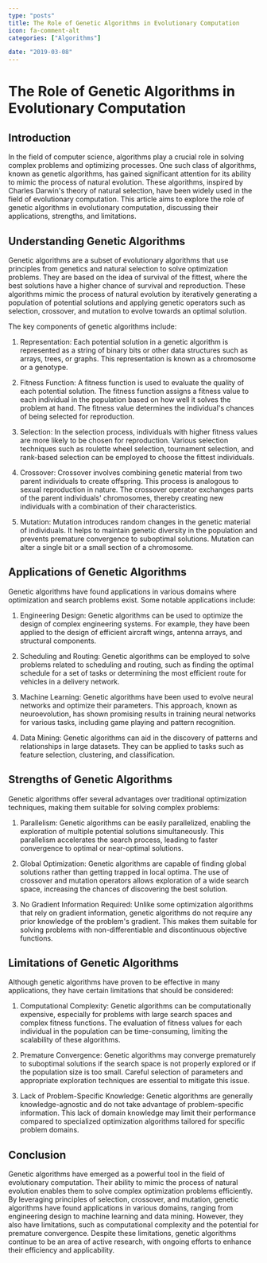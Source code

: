 ```yaml
---
type: "posts"
title: The Role of Genetic Algorithms in Evolutionary Computation
icon: fa-comment-alt
categories: ["Algorithms"]

date: "2019-03-08"
---
```




# The Role of Genetic Algorithms in Evolutionary Computation

## Introduction

In the field of computer science, algorithms play a crucial role in solving complex problems and optimizing processes. One such class of algorithms, known as genetic algorithms, has gained significant attention for its ability to mimic the process of natural evolution. These algorithms, inspired by Charles Darwin's theory of natural selection, have been widely used in the field of evolutionary computation. This article aims to explore the role of genetic algorithms in evolutionary computation, discussing their applications, strengths, and limitations.

## Understanding Genetic Algorithms

Genetic algorithms are a subset of evolutionary algorithms that use principles from genetics and natural selection to solve optimization problems. They are based on the idea of survival of the fittest, where the best solutions have a higher chance of survival and reproduction. These algorithms mimic the process of natural evolution by iteratively generating a population of potential solutions and applying genetic operators such as selection, crossover, and mutation to evolve towards an optimal solution.

The key components of genetic algorithms include:

1. Representation: Each potential solution in a genetic algorithm is represented as a string of binary bits or other data structures such as arrays, trees, or graphs. This representation is known as a chromosome or a genotype.

2. Fitness Function: A fitness function is used to evaluate the quality of each potential solution. The fitness function assigns a fitness value to each individual in the population based on how well it solves the problem at hand. The fitness value determines the individual's chances of being selected for reproduction.

3. Selection: In the selection process, individuals with higher fitness values are more likely to be chosen for reproduction. Various selection techniques such as roulette wheel selection, tournament selection, and rank-based selection can be employed to choose the fittest individuals.

4. Crossover: Crossover involves combining genetic material from two parent individuals to create offspring. This process is analogous to sexual reproduction in nature. The crossover operator exchanges parts of the parent individuals' chromosomes, thereby creating new individuals with a combination of their characteristics.

5. Mutation: Mutation introduces random changes in the genetic material of individuals. It helps to maintain genetic diversity in the population and prevents premature convergence to suboptimal solutions. Mutation can alter a single bit or a small section of a chromosome.

## Applications of Genetic Algorithms

Genetic algorithms have found applications in various domains where optimization and search problems exist. Some notable applications include:

1. Engineering Design: Genetic algorithms can be used to optimize the design of complex engineering systems. For example, they have been applied to the design of efficient aircraft wings, antenna arrays, and structural components.

2. Scheduling and Routing: Genetic algorithms can be employed to solve problems related to scheduling and routing, such as finding the optimal schedule for a set of tasks or determining the most efficient route for vehicles in a delivery network.

3. Machine Learning: Genetic algorithms have been used to evolve neural networks and optimize their parameters. This approach, known as neuroevolution, has shown promising results in training neural networks for various tasks, including game playing and pattern recognition.

4. Data Mining: Genetic algorithms can aid in the discovery of patterns and relationships in large datasets. They can be applied to tasks such as feature selection, clustering, and classification.

## Strengths of Genetic Algorithms

Genetic algorithms offer several advantages over traditional optimization techniques, making them suitable for solving complex problems:

1. Parallelism: Genetic algorithms can be easily parallelized, enabling the exploration of multiple potential solutions simultaneously. This parallelism accelerates the search process, leading to faster convergence to optimal or near-optimal solutions.

2. Global Optimization: Genetic algorithms are capable of finding global solutions rather than getting trapped in local optima. The use of crossover and mutation operators allows exploration of a wide search space, increasing the chances of discovering the best solution.

3. No Gradient Information Required: Unlike some optimization algorithms that rely on gradient information, genetic algorithms do not require any prior knowledge of the problem's gradient. This makes them suitable for solving problems with non-differentiable and discontinuous objective functions.

## Limitations of Genetic Algorithms

Although genetic algorithms have proven to be effective in many applications, they have certain limitations that should be considered:

1. Computational Complexity: Genetic algorithms can be computationally expensive, especially for problems with large search spaces and complex fitness functions. The evaluation of fitness values for each individual in the population can be time-consuming, limiting the scalability of these algorithms.

2. Premature Convergence: Genetic algorithms may converge prematurely to suboptimal solutions if the search space is not properly explored or if the population size is too small. Careful selection of parameters and appropriate exploration techniques are essential to mitigate this issue.

3. Lack of Problem-Specific Knowledge: Genetic algorithms are generally knowledge-agnostic and do not take advantage of problem-specific information. This lack of domain knowledge may limit their performance compared to specialized optimization algorithms tailored for specific problem domains.

## Conclusion

Genetic algorithms have emerged as a powerful tool in the field of evolutionary computation. Their ability to mimic the process of natural evolution enables them to solve complex optimization problems efficiently. By leveraging principles of selection, crossover, and mutation, genetic algorithms have found applications in various domains, ranging from engineering design to machine learning and data mining. However, they also have limitations, such as computational complexity and the potential for premature convergence. Despite these limitations, genetic algorithms continue to be an area of active research, with ongoing efforts to enhance their efficiency and applicability.